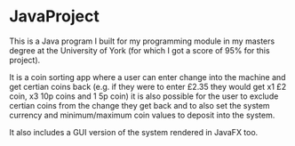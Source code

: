 # JavaProject
This is a Java program I built for my programming module in my masters degree at the University of York (for which I got a score of 95% for this project).

It is a coin sorting app where a user can enter change into the machine and get certian coins back (e.g. if they were to enter £2.35 they would get x1 £2 coin, x3 10p coins and 1 5p coin) it is also possible for the user to exclude certian coins from the change they get back and to also set the system currency and minimum/maximum coin values to deposit into the system. 

It also includes a GUI version of the system rendered in JavaFX too.

